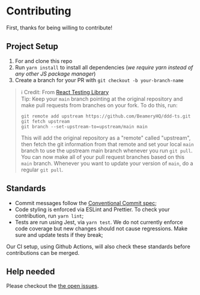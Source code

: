 # Contributing

First, thanks for being willing to contribute!

## Project Setup

1. For and clone this repo
1. Run `yarn install` to install all dependencies (_we require yarn instead of any other JS package manager_)
3. Create a branch for your PR with `git checkout -b your-branch-name`

> ℹ️   Credit: From [React Testing Library][react-testing-lib]\
> Tip: Keep your `main` branch pointing at the original repository and make pull
> requests from branches on your fork. To do this, run:
>
> ```
> git remote add upstream https://github.com/BeameryHQ/ddd-ts.git
> git fetch upstream
> git branch --set-upstream-to=upstream/main main
> ```
>
> This will add the original repository as a "remote" called "upstream", then
> fetch the git information from that remote and set your local `main` branch
> to use the upstream main branch whenever you run `git pull`. You can now make
> all of your pull request branches based on this `main` branch. Whenever you
> want to update your version of `main`, do a regular `git pull`.

## Standards

- Commit messages follow the [Conventional Commit spec][conventional-commit];
- Code styling is enforced via ESLint and Prettier. To check your contribution, run `yarn lint`;
- Tests are run using Jest, via `yarn test`. We do not currently enforce code coverage but new changes should not cause regressions. Make sure and update tests if they break;

Our CI setup, using Github Actions, will also check these standards before contributions can be merged.

## Help needed

Please checkout the [the open issues][issues].

<!-- markdown-link-check-disable-next-line -->
[issues]: https://github.com/BeameryHQ/ddd-ts/issues
[react-testing-lib]: https://github.com/testing-library/react-testing-library/
[conventional-commit]: https://www.conventionalcommits.org/en/v1.0.0/
